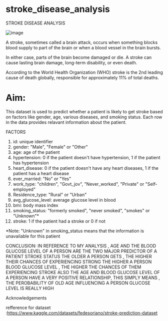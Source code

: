 # stroke_disease_analysis
 STROKE DISEASE ANALYSIS
 
 ![image](https://user-images.githubusercontent.com/88893142/201344314-14d56504-9a68-4118-9ef5-f3b7fd833f93.png)

A stroke, sometimes called a brain attack, occurs when something blocks blood supply to part of the brain or when a blood vessel in the brain bursts.

In either case, parts of the brain become damaged or die. A stroke can cause lasting brain damage, long-term disability, or even death.

According to the World Health Organization (WHO) stroke is the 2nd leading cause of death globally, responsible for approximately 11% of total deaths.

# Aim:


This dataset is used to predict whether a patient is likely to get stroke based on factors like gender, age, various diseases, and smoking status. Each row in the data provides relavant information about the patient.

FACTORS

1. id: unique identifier
2. gender: "Male", "Female" or "Other"
3. age: age of the patient
4. hypertension: 0 if the patient doesn't have hypertension, 1 if the patient has hypertension
5. heart_disease: 0 if the patient doesn't have any heart diseases, 1 if the patient has a heart disease
6. ever_married: "No" or "Yes"
7. work_type: "children", "Govt_jov", "Never_worked", "Private" or "Self-employed"
8. Residence_type: "Rural" or "Urban"
9. avg_glucose_level: average glucose level in blood
10. bmi: body mass index
11. smoking_status: "formerly smoked", "never smoked", "smokes" or "Unknown"*
12. stroke: 1 if the patient had a stroke or 0 if not


*Note: "Unknown" in smoking_status means that the information is unavailable for this patient

CONCLUSION:
IN REFERENCE TO MY ANALYSIS , AGE AND THE BLOOD GLUCOSE LEVEL OF A PERSON ARE THE TWO MAJOR PREDICTOR OF A PATIENT STROKE STATUS 
THE OLDER A PERSON GETS , THE HIGHER THEIR CHANCES OF EXPERIENCING STRONG 
THE HIGHER A PERSON BLOOD GLUCOSE LEVEL , THE HIGHER THE CHANCES OF THEM EXPERIENCING STROKE 
ALSO THE AGE AND BLOOD GLUCOSE LEVEL OF A PERSON HAVE A VERY POSITIVE RELATIONSHIP, THIS SIMPLY MEANS , THE PEROBABILITY OF OLD AGE INFLUENCING A PERSON GLUCOSE LEVEL IS REALLY HIGH 

Acknowledgements





refference for dataset :https://www.kaggle.com/datasets/fedesoriano/stroke-prediction-dataset
